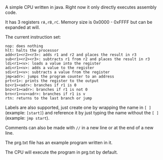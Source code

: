 A simple CPU written in java.
Right now it only directly executes assembly code.

It has 3 registers ```rA,rB,rC```.
Memory size is 0x0000 - 0xFFFF but can be expanded at will.

The current instruction set:
```
nop: does nothing
hlt: halts the processor
add<r1><r2><r3>: adds r1 and r2 and places the result in r3
sub<r1><r2><r3>: subtracts r1 from r2 and places the result in r3
ldi<r1><v>: loads a value into the register
adi<r1><v>: adds a value to the register
sdi<r1><v>: subtracts a value from the register
jmp<adr>: jumps the program counter to an address
prt<r1>: prints the register to the output
bz<r1><adr>: branches if r1 is 0
bnz<r1><adr>: branches if r1 is not 0
brn<r1><v><adr>: branches if r1 is v
rtn: returns to the last branch or jump
```
Labels are also supported, just create one by wrapping the name in ```[ ]``` (example: ```[start]```) and reference it by just typing the name without the ```[ ]``` (example: ```jmp start```).

Comments can also be made with ```//``` in a new line or at the end of a new line.

The prg.txt file has an example program written in it.

The CPU will execute the program in prg.txt by default.
